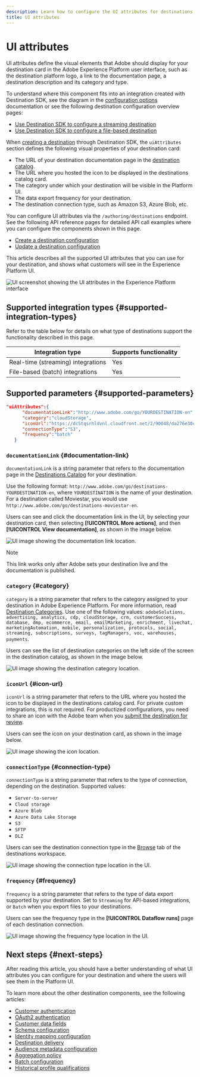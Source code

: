 ```yaml
---
description: Learn how to configure the UI attributes for destinations built with Destination SDK.
title: UI attributes
---
```


# UI attributes

UI attributes define the visual elements that Adobe should display for your destination card in the Adobe Experience Platform user interface, such as the destination platform logo, a link to the documentation page, a destination description and its category and type.

To understand where this component fits into an integration created with Destination SDK, see the diagram in the [configuration options](../configuration-options.md) documentation or see the following destination configuration overview pages:

* [Use Destination SDK to configure a streaming destination](../../guides/configure-destination-instructions.md#create-destination-configuration)
* [Use Destination SDK to configure a file-based destination](../../guides/configure-file-based-destination-instructions.md#create-destination-configuration)

When [creating a destination](../../authoring-api/destination-configuration/create-destination-configuration.md) through Destination SDK, the `uiAttributes` section defines the following visual properties of your destination card:

* The URL of your destination documentation page in the [destination catalog](../../../catalog/overview.md).
* The URL where you hosted the icon to be displayed in the destinations catalog card.
* The category under which your destination will be visible in the Platform UI.
* The data export frequency for your destination.
* The destination connection type, such as Amazon S3, Azure Blob, etc.

You can configure UI attributes via the `/authoring/destinations` endpoint. See the following API reference pages for detailed API call examples where you can configure the components shown in this page.

* [Create a destination configuration](../../authoring-api/destination-configuration/create-destination-configuration.md)
* [Update a destination configuration](../../authoring-api/destination-configuration/update-destination-configuration.md)

This article describes all the supported UI attributes that you can use for your destination, and shows what customers will see in the Experience Platform UI.

![UI screenshot showing the UI attributes in the Experience Platform interface](../../assets/functionality/destination-configuration/ui-attributes.png)

## Supported integration types {#supported-integration-types}

Refer to the table below for details on what type of destinations support the functionality described in this page.

|Integration type| Supports functionality |
|---|---|
| Real-time (streaming) integrations | Yes |
| File-based (batch) integrations | Yes |

## Supported parameters {#supported-parameters}

```json
"uiAttributes":{
      "documentationLink":"http://www.adobe.com/go/YOURDESTINATION-en",
      "category":"cloudStorage",
      "iconUrl":"https://dc5tqsrhldvnl.cloudfront.net/2/90048/da276e30c730ce6cd666c8ca78360df21.png",
      "connectionType":"S3",
      "frequency":"batch"
   }
```

### `documentationLink` {#documentation-link}

`documentationLink` is a string parameter that refers to the documentation page in the [Destinations Catalog](../../../catalog/overview.md) for your destination.

Use the following format: `http://www.adobe.com/go/destinations-YOURDESTINATION-en`, where `YOURDESTINATION` is the name of your destination. For a destination called Moviestar, you would use `http://www.adobe.com/go/destinations-moviestar-en`.

Users can see and click the documentation link in the UI, by selecting your destination card, then selecting **[!UICONTROL More actions]**, and then **[!UICONTROL View documentation]**, as shown in the image below.

![UI image showing the documentation link location.](../../assets/functionality/destination-configuration/ui-attributes-doc-link.png)


>[!NOTE]
>
>This link works only after Adobe sets your destination live and the documentation is published. 

### `category` {#category}

`category` is a string parameter that refers to the category assigned to your destination in Adobe Experience Platform. For more information, read [Destination Categories](../../../destination-types.md). Use one of the following values: `adobeSolutions, advertising, analytics, cdp, cloudStorage, crm, customerSuccess, database, dmp, ecommerce, email, emailMarketing, enrichment, livechat, marketingAutomation, mobile, personalization, protocols, social, streaming, subscriptions, surveys, tagManagers, voc, warehouses, payments`.

Users can see the list of destination categories on the left side of the screen in the destination catalog, as shown in the image below.

![UI image showing the destination category location.](../../assets/functionality/destination-configuration/ui-attributes-category.png)

### `iconUrl` {#icon-url}

`iconUrl` is a string parameter that refers to the URL where you hosted the icon to be displayed in the destinations catalog card. For private custom integrations, this is not required. For productized configurations, you need to share an icon with the Adobe team when you [submit the destination for review](../../guides/submit-destination.md#logo).

Users can see the icon on your destination card, as shown in the image below.

![UI image showing the icon location.](../../assets/functionality/destination-configuration/ui-attributes-icon.png)

### `connectionType` {#connection-type}

`connectionType` is a string parameter that refers to the type of connection, depending on the destination. Supported values: <ul><li>`Server-to-server`</li><li>`Cloud storage`</li><li>`Azure Blob`</li><li>`Azure Data Lake Storage`</li><li>`S3`</li><li>`SFTP`</li><li>`DLZ`</li></ul>

Users can see the destination connection type in the [Browse](../../../ui/destinations-workspace.md#browse) tab of the destinations workspace.

![UI image showing the connection type location in the UI.](../../assets/functionality/destination-configuration/ui-attributes-connection.png)

### `frequency` {#frequency}

`frequency` is a string parameter that refers to the type of data export supported by your destination. Set to `Streaming` for API-based integrations, or `Batch` when you export files to your destinations.

Users can see the frequency type in the **[!UICONTROL Dataflow runs]** page of each destination connection.

![UI image showing the frequency type location in the UI.](../../assets/functionality/destination-configuration/ui-attributes-frequency.png)

## Next steps {#next-steps}

After reading this article, you should have a better understanding of what UI attributes you can configure for your destination and where the users will see them in the Platform UI.

To learn more about the other destination components, see the following articles:

* [Customer authentication](customer-authentication.md)
* [OAuth2 authentication](oauth2-authentication.md)
* [Customer data fields](customer-data-fields.md)
* [Schema configuration](schema-configuration.md)
* [Identity mapping configuration](identity-mapping-configuration.md)
* [Destination delivery](destination-delivery.md)
* [Audience metadata configuration](audience-metadata-configuration.md)
* [Aggregation policy](aggregation-policy.md)
* [Batch configuration](batch-configuration.md)
* [Historical profile qualifications](historical-profile-qualifications.md)